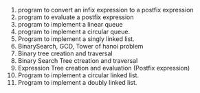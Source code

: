 1. program to convert an infix expression to a postfix expression
2. program to evaluate a postfix expression
3. program to implement a linear queue
4. program to implement a circular queue.
5. Program to implement a singly linked list.
6. BinarySearch, GCD, Tower of hanoi problem
7. Binary tree creation and traversal
8. Binary Search Tree ctreation and traversal
9. Expression Tree creation and evaluation (Postfix expression)
10. Program to implement a circular linked list.
11. Program to implement a doubly linked list.

